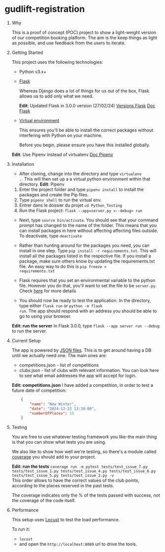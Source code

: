 
# gudlift-registration 


1. Why

    This is a proof of concept (POC) project to show a light-weight version of our competition booking platform. The aim is the keep things as light as possible, and use feedback from the users to iterate.


2. Getting Started

    This project uses the following technologies:

    * Python v3.x+

    * [Flask](https://flask.palletsprojects.com/en/1.1.x/)

        Whereas Django does a lot of things for us out of the box, Flask allows us to add only what we need. 

        **Edit**: Updated Flask in 3.0.0 version (27/02/24) 
        [Versions Flask](https://flask.palletsprojects.com/en/3.0.x/changes/#version-3-0-0) 
        [Doc Flask](https://flask.palletsprojects.com/en/2.2.x/quickstart/) 
     

    * [Virtual environment](https://virtualenv.pypa.io/en/stable/installation.html)

        This ensures you'll be able to install the correct packages without interfering with Python on your machine.

        Before you begin, please ensure you have this installed globally. 

    **Edit**: Use Pipenv instead of virtualenv 
    [Doc Pipenv](https://docs.pipenv.org/) 


3. Installation

    - After cloning, change into the directory and type <code>virtualenv .</code>. This will then set up a a virtual python environment within that directory. 
    **Edit**: Pipenv 
    1. Enter the project folder and type `pipenv install` to install the packages and create the Pip files. 
    2. Type `pipenv shell` to run the virtual env. 
    3. Entrer dans le dossier du projet `cd Python_Testing` 
    4. Run the Flask project: `flask --app=server.py <--debug> run` 

    - Next, type <code>source bin/activate</code>. You should see that your command prompt has changed to the name of the folder. This means that you can install packages in here without affecting affecting files outside. To deactivate, type <code>deactivate</code>

    - Rather than hunting around for the packages you need, you can install in one step. Type <code>pip install -r requirements.txt</code>. This will install all the packages listed in the respective file. If you install a package, make sure others know by updating the requirements.txt file. An easy way to do this is <code>pip freeze > requirements.txt</code>

    - Flask requires that you set an environmental variable to the python file. However you do that, you'll want to set the file to be <code>server.py</code>. Check [here](https://flask.palletsprojects.com/en/1.1.x/quickstart/#a-minimal-application) for more details

    - You should now be ready to test the application. In the directory, type either <code>flask run</code> or <code>python -m flask run</code>. The app should respond with an address you should be able to go to using your browser. 

    **Edit: run the server** 
    In Flask 3.0.0, type `flask --app server run --debug` to run the server. 


4. Current Setup

    The app is powered by [JSON files](https://www.tutorialspoint.com/json/json_quick_guide.htm). This is to get around having a DB until we actually need one. The main ones are:
     
    * competitions.json - list of competitions
    * clubs.json - list of clubs with relevant information. You can look here to see what email addresses the app will accept for login. 

    **Edit: competitions.json** 
    I have added a competition, in order to test a future date of competition: 
    ```json
        {
            "name": "New Winter",
            "date": "2024-12-22 13:30:00",
            "numberOfPlaces": 15
        }
    ``` 

5. Testing

    You are free to use whatever testing framework you like-the main thing is that you can show what tests you are using. 

    We also like to show how well we're testing, so there's a module called 
    [coverage](https://coverage.readthedocs.io/en/coverage-5.1/) you should add to your project.


    **Edit: run the tests** 
    `coverage run -m pytest tests/test_issue_7.py tests/test_issue_1.py tests/test_issue_4.py tests/test_issue_6.py tests/test_issue_5.py tests/test_issue_2.py -v`     
    This order allows to have the correct values of the club points, according to the places reserved in the past tests. 

    The coverage indicates only the % of the tests passed with success, not the coverage of the code itself. 


6. Performance 

    This setup uses [Locust](https://docs.locust.io/en/stable/index.html) to test the load performance. 

    To run it: 
    - `locust` 
    - and open the `http://localhost:8089` url to drive the tools. 

